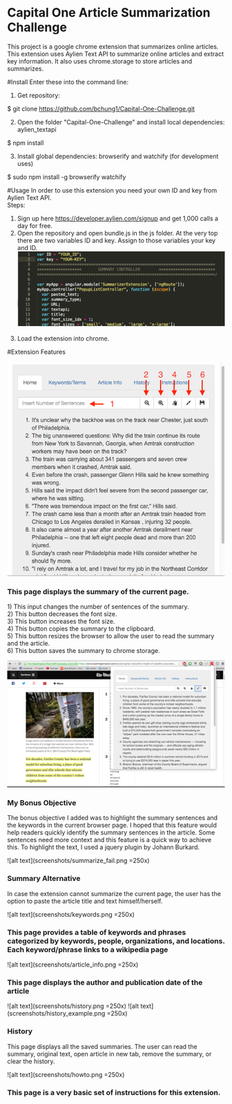 # Capital One Article Summarization Challenge
This project is a google chrome extension that summarizes online articles.
This extension uses Aylien Text API to summarize online articles and extract key information. It also uses chrome.storage to store articles and summarizes. 

#Install
Enter these into the command line: <br>
1) Get repository: <br>

$ git clone https://github.com/bchung1/Capital-One-Challenge.git <br>


2) Open the folder "Capital-One-Challenge" and install local dependencies: aylien_textapi <br>

$ npm install <br>

3) Install global dependencies: browserify and watchify (for development uses) <br>

$ sudo npm install -g browserify watchify <br>

#Usage
In order to use this extension you need your own ID and key from Aylien Text API. <br>
Steps: <br>

1) Sign up here https://developer.aylien.com/signup and get 1,000 calls a day for free. <br>
2) Open the repository and open bundle.js in the js folder. At the very top there are two variables ID and key. Assign to those variables your key and ID. <br>
![alt text](screenshots/api_key.png) <br><br>
3) Load the extension into chrome. <br>


#Extension Features

![alt text](screenshots/homepage.png) <br>
<h3>This page displays the summary of the current page.</h3>
1) This input changes the number of sentences of the summary. <br>
2) This button decreases the font size. <br>
3) This button increases the font size. <br>
4) This button copies the summary to the clipboard. <br>
5) This button resizes the browser to allow the user to read the summary and the article. <br>
6) This button saves the summary to chrome storage. <br>

![alt text](screenshots/resize.png ) <br>
<h3>My Bonus Objective</h3>
The bonus objective I added was to highlight the summary sentences and the keywords in the current browser page. I hoped that this feature would help readers quickly identify the summary sentences in the article. Some sentences need more context and this feature is a quick way to achieve this. To highlight the text, I used a jquery plugin by Johann Burkard. 

![alt text](screenshots/summarize_fail.png =250x) <br>
<h3>Summary Alternative</h3>
In case the extension cannot summarize the current page, the user has the option to paste the article title and text himself/herself. <br>

![alt text](screenshots/keywords.png =250x) <br>
<h3>This page provides a table of keywords and phrases categorized by keywords, people, organizations, and locations. Each keyword/phrase links to a wikipedia page</h3>

![alt text](screenshots/article_info.png =250x) <br>
<h3>This page displays the author and publication date of the article </h3>


![alt text](screenshots/history.png =250x) ![alt text](screenshots/history_example.png =250x)
<h3>History</h3>
This page displays all the saved summaries. The user can read the summary, original text, open article in new tab, remove the summary, or clear the history. <br>

![alt text](screenshots/howto.png =250x) <br> 
<h3>This page is a very basic set of instructions for this extension.</h3>




